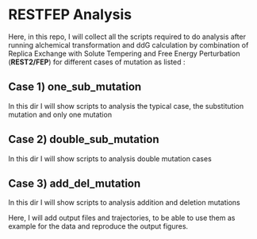 # RESTFEP Analysis 
Here, in this repo,  I will collect all the scripts required to do analysis after running alchemical transformation and ddG calculation by  combination of Replica Exchange with Solute Tempering and Free Energy Perturbation (**REST2/FEP**) for different cases of mutation as listed : 
## Case 1) one_sub_mutation
In this dir I will show scripts to analysis the typical case, the substitution mutation and only one mutation 

## Case 2) double_sub_mutation
In this dir I will show scripts to analysis double mutation cases 

## Case 3) add_del_mutation
In this dir I will show scripts to analysis addition and deletion mutations 

Here, I will add output files and trajectories, to be able to use them as example for the data and reproduce the output figures.